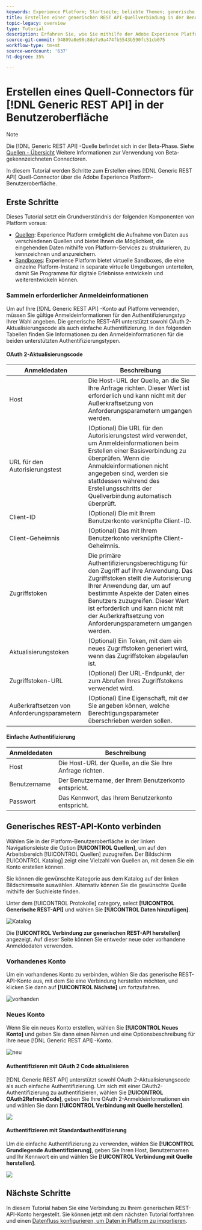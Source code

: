 ```yaml
---
keywords: Experience Platform; Startseite; beliebte Themen; generische REST-API
title: Erstellen einer generischen REST API-Quellverbindung in der Benutzeroberfläche
topic-legacy: overview
type: Tutorial
description: Erfahren Sie, wie Sie mithilfe der Adobe Experience Platform-Benutzeroberfläche eine generische REST-API-Quellverbindung erstellen.
source-git-commit: 94809a8e98c8de7a9a474fb5543b590fc51cb075
workflow-type: tm+mt
source-wordcount: '637'
ht-degree: 35%

---
```


# Erstellen eines Quell-Connectors für [!DNL Generic REST API] in der Benutzeroberfläche

>[!NOTE]
>
> Die [!DNL Generic REST API] -Quelle befindet sich in der Beta-Phase. Siehe [Quellen - Übersicht](../../../../home.md#terms-and-conditions) Weitere Informationen zur Verwendung von Beta-gekennzeichneten Connectoren.

In diesem Tutorial werden Schritte zum Erstellen eines [!DNL Generic REST API] Quell-Connector über die Adobe Experience Platform-Benutzeroberfläche.

## Erste Schritte

Dieses Tutorial setzt ein Grundverständnis der folgenden Komponenten von Platform voraus:

* [Quellen](../../../../home.md): Experience Platform ermöglicht die Aufnahme von Daten aus verschiedenen Quellen und bietet Ihnen die Möglichkeit, die eingehenden Daten mithilfe von Platform-Services zu strukturieren, zu kennzeichnen und anzureichern.
* [Sandboxes](../../../../../sandboxes/home.md): Experience Platform bietet virtuelle Sandboxes, die eine einzelne Platform-Instanz in separate virtuelle Umgebungen unterteilen, damit Sie Programme für digitale Erlebnisse entwickeln und weiterentwickeln können.

### Sammeln erforderlicher Anmeldeinformationen

Um auf Ihre [!DNL Generic REST API] -Konto auf Platform verwenden, müssen Sie gültige Anmeldeinformationen für den Authentifizierungstyp Ihrer Wahl angeben. Die generische REST-API unterstützt sowohl OAuth 2-Aktualisierungscode als auch einfache Authentifizierung. In den folgenden Tabellen finden Sie Informationen zu den Anmeldeinformationen für die beiden unterstützten Authentifizierungstypen.

#### OAuth 2-Aktualisierungscode

| Anmeldedaten | Beschreibung |
| --- | --- |
| Host | Die Host-URL der Quelle, an die Sie Ihre Anfrage richten. Dieser Wert ist erforderlich und kann nicht mit der Außerkraftsetzung von Anforderungsparametern umgangen werden. |
| URL für den Autorisierungstest | (Optional) Die URL für den Autorisierungstest wird verwendet, um Anmeldeinformationen beim Erstellen einer Basisverbindung zu überprüfen. Wenn die Anmeldeinformationen nicht angegeben sind, werden sie stattdessen während des Erstellungsschritts der Quellverbindung automatisch überprüft. |
| Client-ID | (Optional) Die mit Ihrem Benutzerkonto verknüpfte Client-ID. |
| Client-Geheimnis | (Optional) Das mit Ihrem Benutzerkonto verknüpfte Client-Geheimnis. |
| Zugriffstoken | Die primäre Authentifizierungsberechtigung für den Zugriff auf Ihre Anwendung. Das Zugriffstoken stellt die Autorisierung Ihrer Anwendung dar, um auf bestimmte Aspekte der Daten eines Benutzers zuzugreifen. Dieser Wert ist erforderlich und kann nicht mit der Außerkraftsetzung von Anforderungsparametern umgangen werden. |
| Aktualisierungstoken | (Optional) Ein Token, mit dem ein neues Zugriffstoken generiert wird, wenn das Zugriffstoken abgelaufen ist. |
| Zugriffstoken-URL | (Optional) Der URL-Endpunkt, der zum Abrufen Ihres Zugriffstokens verwendet wird. |
| Außerkraftsetzen von Anforderungsparametern | (Optional) Eine Eigenschaft, mit der Sie angeben können, welche Berechtigungsparameter überschrieben werden sollen. |


#### Einfache Authentifizierung

| Anmeldedaten | Beschreibung |
| --- | --- |
| Host | Die Host-URL der Quelle, an die Sie Ihre Anfrage richten. |
| Benutzername | Der Benutzername, der Ihrem Benutzerkonto entspricht. |
| Passwort | Das Kennwort, das Ihrem Benutzerkonto entspricht. |

## Generisches REST-API-Konto verbinden

Wählen Sie in der Platform-Benutzeroberfläche in der linken Navigationsleiste die Option **[!UICONTROL Quellen]**, um auf den Arbeitsbereich [!UICONTROL Quellen] zuzugreifen. Der Bildschirm [!UICONTROL Katalog] zeigt eine Vielzahl von Quellen an, mit denen Sie ein Konto erstellen können.

Sie können die gewünschte Kategorie aus dem Katalog auf der linken Bildschirmseite auswählen. Alternativ können Sie die gewünschte Quelle mithilfe der Suchleiste finden.

Unter dem [!UICONTROL Protokolle] category, select **[!UICONTROL Generische REST-API]** und wählen Sie **[!UICONTROL Daten hinzufügen]**.

![Katalog](../../../../images/tutorials/create/generic-rest/catalog.png)

Die **[!UICONTROL Verbindung zur generischen REST-API herstellen]** angezeigt. Auf dieser Seite können Sie entweder neue oder vorhandene Anmeldedaten verwenden.

### Vorhandenes Konto

Um ein vorhandenes Konto zu verbinden, wählen Sie das generische REST-API-Konto aus, mit dem Sie eine Verbindung herstellen möchten, und klicken Sie dann auf **[!UICONTROL Nächste]** um fortzufahren.

![vorhanden](../../../../images/tutorials/create/generic-rest/existing.png)

### Neues Konto

Wenn Sie ein neues Konto erstellen, wählen Sie **[!UICONTROL Neues Konto]** und geben Sie dann einen Namen und eine Optionsbeschreibung für Ihre neue [!DNL Generic REST API] -Konto.

![neu](../../../../images/tutorials/create/generic-rest/new.png)

#### Authentifizieren mit OAuth 2 Code aktualisieren

[!DNL Generic REST API] unterstützt sowohl OAuth 2-Aktualisierungscode als auch einfache Authentifizierung. Um sich mit einer OAuth2-Authentifizierung zu authentifizieren, wählen Sie **[!UICONTROL OAuth2RefreshCode]**, geben Sie Ihre OAuth 2-Anmeldeinformationen ein und wählen Sie dann **[!UICONTROL Verbindung mit Quelle herstellen]**.

![](../../../../images/tutorials/create/generic-rest/oauth2.png)

#### Authentifizieren mit Standardauthentifizierung

Um die einfache Authentifizierung zu verwenden, wählen Sie **[!UICONTROL Grundlegende Authentifizierung]**, geben Sie Ihren Host, Benutzernamen und Ihr Kennwort ein und wählen Sie **[!UICONTROL Verbindung mit Quelle herstellen]**.

![](../../../../images/tutorials/create/generic-rest/basic-authentication.png)

## Nächste Schritte

In diesem Tutorial haben Sie eine Verbindung zu Ihrem generischen REST-API-Konto hergestellt. Sie können jetzt mit dem nächsten Tutorial fortfahren und einen [Datenfluss konfigurieren, um Daten in Platform zu importieren](../../dataflow/protocols.md).

